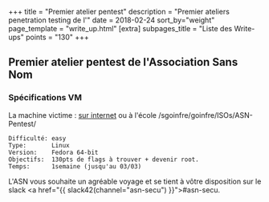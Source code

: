 +++
title = "Premier atelier pentest"
description = "Premier ateliers penetration testing de l'"
date = 2018-02-24
sort_by="weight"
page_template = "write_up.html"
[extra]
subpages_title = "Liste des Write-ups"
points = "130"
+++

## Premier atelier pentest de l'Association Sans Nom

### Spécifications VM

La machine victime&nbsp;: [sur internet](http://pentest01.sansnom.org/) ou à
l'école /sgoinfre/goinfre/ISOs/ASN-Pentest/

    Difficulté: easy
    Type:       Linux
    Version:    Fedora 64-bit
    Objectifs:  130pts de flags à trouver + devenir root.
    Temps:      1semaine (jusqu'au 03/03)

L'ASN vous souhaite un agréable voyage et se tient à vôtre disposition sur le slack <a href="{{ slack42(channel="asn-secu") }}">#asn-secu</a>.
